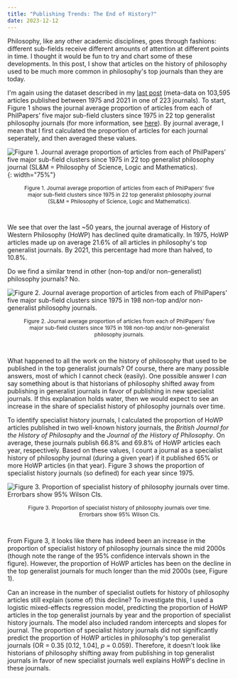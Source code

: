 ```yaml
---
title: "Publishing Trends: The End of History?"
date: 2023-12-12
---
```


Philosophy, like any other academic disciplines, goes through fashions: different sub-fields receive different amounts of attention at different points in time. I thought it would be fun to try and chart some of these developments. In this post, I show that articles on the history of philosophy used to be much more common in philosophy's top journals than they are today.

I'm again using the dataset described in my [last post](https://prehren.github.io/something-of-crunch/2023/12/11/generalist-journals.html) (meta-data on 103,595 articles published between 1975 and 2021 in one of 223 journals). To start, Figure 1 shows the journal average proportion of articles from each of PhilPapers’ five major sub-field clusters since 1975 in 22 top generalist philosophy journals (for more information, see [here](https://prehren.github.io/something-of-crunch/2023/12/11/generalist-journals.html)). By journal average, I mean that I first calculated the proportion of articles for each journal seperately, and then averaged these values.

![Figure 1. Journal average proportion of articles from each of PhilPapers’ five major sub-field clusters since 1975 in 22 top generalist philosophy journal (SL&M = Philosophy of Science, Logic and Mathematics).]({{site.url}}/something-of-crunch/assets/images/2023-12-12/fig1.png){: width="75%"}
<p style="text-align:center; font-size: 0.85em; padding-right: 30px; padding-left: 30px;">Figure 1. Journal average proportion of articles from each of PhilPapers’ five major sub-field clusters since 1975 in 22 top generalist philosophy journal (SL&M = Philosophy of Science, Logic and Mathematics).</p>
<br>

We see that over the last ~50 years, the journal average of History of Western Philosophy (HoWP) has declined quite dramatically. In 1975, HoWP articles made up on average 21.6% of all articles in philosophy's top generalist journals. By 2021, this percentage had more than halved, to 10.8%.

Do we find a similar trend in other (non-top and/or non-generalist) philosophy journals? No.

![Figure 2. Journal average proportion of articles from each of PhilPapers’ five major sub-field clusters since 1975 in 198 non-top and/or non-generalist philosophy journals.]({{site.url}}/something-of-crunch/assets/images/2023-12-12/fig2.png)
<p style="text-align:center; font-size: 0.85em; padding-right: 30px; padding-left: 30px;">Figure 2. Journal average proportion of articles from each of PhilPapers’ five major sub-field clusters since 1975 in 198 non-top and/or non-generalist philosophy journals.</p>
<br>

What happened to all the work on the history of philosophy that used to be published in the top generalist journals? Of course, there are many possible answers, most of which I cannot check (easily). One possible answer I _can_ say something about is that historians of philosophy shifted away from publishing in generalist journals in favor of publishing in new specialist journals. If this explanation holds water, then we would expect to see an increase in the share of specialist history of philosophy journals over time.

To identify specialist history journals, I calculated the proportion of HoWP articles published in two well-known history journals, the _British Journal for the History of Philosophy_ and the _Journal of the History of Philosophy_. On average, these journals publish 66.8% and 69.8% of HoWP articles each year, respectively. Based on these values, I count a journal as a specialist history of philosophy journal (during a given year) if it published 65% or more HoWP articles (in that year). Figure 3 shows the proportion of specialist history journals (so defined) for each year since 1975.

![Figure 3. Proportion of specialist history of philosophy journals over time. Errorbars show 95% Wilson CIs.]({{site.url}}/something-of-crunch/assets/images/2023-12-12/fig3.png)
<p style="text-align:center; font-size: 0.85em; padding-right: 30px; padding-left: 30px;">Figure 3. Proportion of specialist history of philosophy journals over time. Errorbars show 95% Wilson CIs.</p>
<br>

From Figure 3, it looks like there has indeed been an increase in the proportion of specialist history of philosophy journals since the mid 2000s (though note the range of the 95% confidence intervals shown in the figure). However, the proportion of HoWP articles has been on the decline in the top generalist journals for much longer than the mid 2000s (see, Figure 1). 

Can an increase in the number of specialist outlets for history of philosophy articles still explain (some of) this decline? To investigate this, I used a logistic mixed-effects regression model, predicting the proportion of HoWP articles in the top generalist journals by year and the proportion of specialist history journals. The model also included random intercepts and slopes for journal. The proportion of specialist history journals did not significantly predict the proportion of HoWP articles in philosophy's top generalist journals (OR = 0.35 \[0.12, 1.04\], _p_ = 0.059). Therefore, it doesn't look like historians of philosophy shifting away from publishing in top generalist journals in favor of new specialist journals well explains HoWP's decline in these journals.
